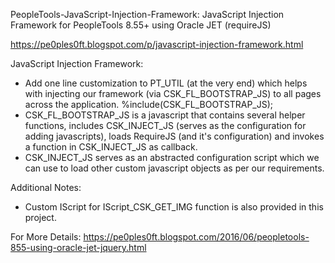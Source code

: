 PeopleTools-JavaScript-Injection-Framework:
JavaScript Injection Framework for PeopleTools 8.55+ using Oracle JET (requireJS)

https://pe0ples0ft.blogspot.com/p/javascript-injection-framework.html

JavaScript Injection Framework:
- Add one line customization to PT_UTIL (at the very end) which helps with injecting our framework (via CSK_FL_BOOTSTRAP_JS) to all pages across the application.
%include(CSK_FL_BOOTSTRAP_JS);
- CSK_FL_BOOTSTRAP_JS is a javascript that contains several helper functions, includes CSK_INJECT_JS (serves as the configuration for adding javascripts), loads RequireJS (and it's configuration) and invokes a function in CSK_INJECT_JS as callback.
- CSK_INJECT_JS serves as an abstracted configuration script which we can use to load other custom javascript objects as per our requirements.

Additional Notes:
- Custom IScript for IScript_CSK_GET_IMG function is also provided in this project.

For More Details:
https://pe0ples0ft.blogspot.com/2016/06/peopletools-855-using-oracle-jet-jquery.html
